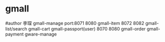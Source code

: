 # gmall
#author 李琛
gmall-manage  port:8071 8080
gmall-item    8072 8082
gmall-list/search
gmall-cart
gmall-passport(user) 8070 8080
gmall-order
gmall-payment
gware-manage
